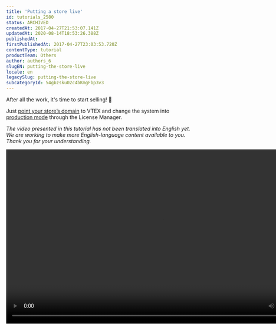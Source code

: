 ```yaml
---
title: 'Putting a store live'
id: tutorials_2580
status: ARCHIVED
createdAt: 2017-04-27T21:53:07.141Z
updatedAt: 2020-08-14T18:53:26.388Z
publishedAt: 
firstPublishedAt: 2017-04-27T23:03:53.720Z
contentType: tutorial
productTeam: Others
author: authors_6
slugEN: putting-the-store-live
locale: en
legacySlug: putting-the-store-live
subcategoryId: 54gbzsku02c4bKmgFbp3v3
---
```


After all the work, it's time to start selling! 🎉

Just [point your store&#8217;s domain](http://help.vtex.com/faq/como-faco-o-apontamento-de-dns-para-o-servidor-da-vtex/ "point your store&#8217;s domain") to VTEX and change the system into [production mode](http://help.vtex.com/tutorial/passando-a-loja-para-producao/ "production mode") through the License Manager.

_The video presented in this tutorial has not been translated into English yet. We are working to make more English-language content available to you. Thank you for your understanding._
<!--[if lt IE 9]><script>document.createElement('video');</script><![endif]-->
<video class="wp-video-shortcode" id="video-2580-1" width="840" height="473" preload="metadata" controls="controls">
  <source type="video/mp4" src="https://assets.contentful.com/alneenqid6w5/4DC6bOa4qACiA2amY0W8a0/4f346c0ca0c32f5653e4631c37b7ac4b/golive.mp4?_=1" />
</video>

